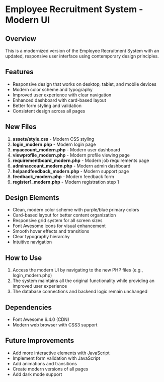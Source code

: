 # Employee Recruitment System - Modern UI

## Overview

This is a modernized version of the Employee Recruitment System with an updated, responsive user interface using contemporary design principles.

## Features

- Responsive design that works on desktop, tablet, and mobile devices
- Modern color scheme and typography
- Improved user experience with clear navigation
- Enhanced dashboard with card-based layout
- Better form styling and validation
- Consistent design across all pages

## New Files

1. **assets/style.css** - Modern CSS styling
2. **login_modern.php** - Modern login page
3. **myaccount_modern.php** - Modern user dashboard
4. **viewprofile_modern.php** - Modern profile viewing page
5. **requirementboard_modern.php** - Modern job requirements page
6. **adminaccount_modern.php** - Modern admin dashboard
7. **helpandfeedback_modern.php** - Modern support page
8. **feedback_modern.php** - Modern feedback form
9. **register1_modern.php** - Modern registration step 1

## Design Elements

- Clean, modern color scheme with purple/blue primary colors
- Card-based layout for better content organization
- Responsive grid system for all screen sizes
- Font Awesome icons for visual enhancement
- Smooth hover effects and transitions
- Clear typography hierarchy
- Intuitive navigation

## How to Use

1. Access the modern UI by navigating to the new PHP files (e.g., login_modern.php)
2. The system maintains all the original functionality while providing an improved user experience
3. The database connections and backend logic remain unchanged

## Dependencies

- Font Awesome 6.4.0 (CDN)
- Modern web browser with CSS3 support

## Future Improvements

- Add more interactive elements with JavaScript
- Implement form validation with JavaScript
- Add animations and transitions
- Create modern versions of all pages
- Add dark mode support